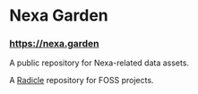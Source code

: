 # Nexa Garden

### https://nexa.garden

A public repository for Nexa-related data assets.

A [Radicle](https://radicle.xyz/) repository for FOSS projects.
